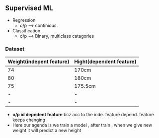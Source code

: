 ## Supervised ML 
- Regression
    - o/p --> continious
- Classification
    - o/p --> Binary, multiclass catagories
      
### Dataset

| Weight(indepent feature)    | Hight(dependent feature)     | 
|------------|------------|
| 74         |  170cm     | 
| 80         |  180cm     |
| 75         |  175.5cm   |
|  -         |  -         |
|   -        |    -        ||
- **o/p id depndent feature** bcz acc to the inde. feature depend. feature keeps changing .
- Here our agenda is we train a model , after train , when we give new weight it will predict a new height
